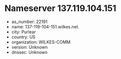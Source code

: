 # Nameserver 137.119.104.151

* as_number: 22191
* name: 137-119-104-151.wilkes.net.
* city: Purlear
* country: US
* organization: WILKES-COMM
* version: Unknown
* dnssec: Unknown
